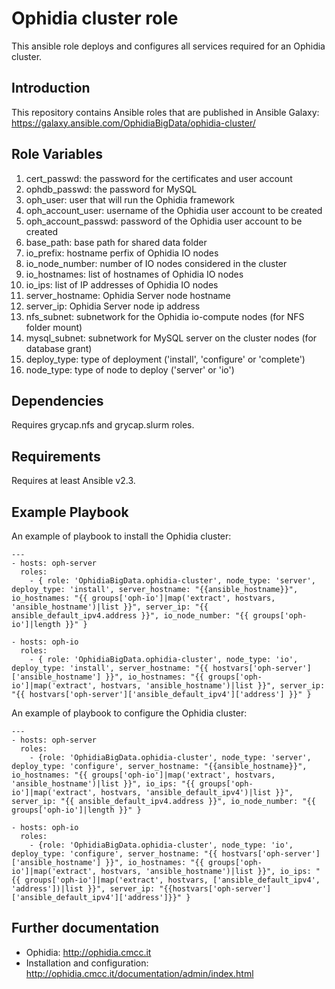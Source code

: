 Ophidia cluster role
====================

This ansible role deploys and configures all services required for an Ophidia cluster. 

Introduction
------------

This repository contains Ansible roles that are published in
Ansible Galaxy: https://galaxy.ansible.com/OphidiaBigData/ophidia-cluster/

Role Variables
--------------

1. cert_passwd: the password for the certificates and user account
2. ophdb_passwd: the password for MySQL
3. oph_user: user that will run the Ophidia framework
4. oph_account_user: username of the Ophidia user account to be created
5. oph_account_passwd: password of the Ophidia user account to be created
6. base_path: base path for shared data folder
7. io_prefix: hostname perfix of Ophidia IO nodes
8. io_node_number: number of IO nodes considered in the cluster
9. io_hostnames: list of hostnames of Ophidia IO nodes
10. io_ips: list of IP addresses of Ophidia IO nodes
11. server_hostname: Ophidia Server node hostname
12. server_ip: Ophidia Server node ip address
13. nfs_subnet: subnetwork for the Ophidia io-compute nodes (for NFS folder mount)
14. mysql_subnet: subnetwork for MySQL server on the cluster nodes (for database grant)
15. deploy_type: type of deployment ('install', 'configure' or 'complete')
16. node_type: type of node to deploy ('server' or 'io')

Dependencies
------------

Requires grycap.nfs and grycap.slurm roles.

Requirements
------------

Requires at least Ansible v2.3.

Example Playbook
----------------

An example of playbook to install the Ophidia cluster:

```
---
- hosts: oph-server
  roles:
    - { role: 'OphidiaBigData.ophidia-cluster', node_type: 'server', deploy_type: 'install', server_hostname: "{{ansible_hostname}}", io_hostnames: "{{ groups['oph-io']|map('extract', hostvars, 'ansible_hostname')|list }}", server_ip: "{{ ansible_default_ipv4.address }}", io_node_number: "{{ groups['oph-io']|length }}" }

- hosts: oph-io
  roles:
    - { role: 'OphidiaBigData.ophidia-cluster', node_type: 'io', deploy_type: 'install', server_hostname: "{{ hostvars['oph-server']['ansible_hostname'] }}", io_hostnames: "{{ groups['oph-io']|map('extract', hostvars, 'ansible_hostname')|list }}", server_ip: "{{ hostvars['oph-server']['ansible_default_ipv4']['address'] }}" }

```

An example of playbook to configure the Ophidia cluster:

```
---
- hosts: oph-server
  roles:
    - {role: 'OphidiaBigData.ophidia-cluster', node_type: 'server', deploy_type: 'configure', server_hostname: "{{ansible_hostname}}", io_hostnames: "{{ groups['oph-io']|map('extract', hostvars, 'ansible_hostname')|list }}", io_ips: "{{ groups['oph-io']|map('extract', hostvars, 'ansible_default_ipv4')|list }}", server_ip: "{{ ansible_default_ipv4.address }}", io_node_number: "{{ groups['oph-io']|length }}" }

- hosts: oph-io
  roles:
    - {role: 'OphidiaBigData.ophidia-cluster', node_type: 'io', deploy_type: 'configure', server_hostname: "{{ hostvars['oph-server']['ansible_hostname'] }}", io_hostnames: "{{ groups['oph-io']|map('extract', hostvars, 'ansible_hostname')|list }}", io_ips: "{{ groups['oph-io']|map('extract', hostvars, ['ansible_default_ipv4', 'address'])|list }}", server_ip: "{{hostvars['oph-server']['ansible_default_ipv4']['address']}}" }

```

Further documentation
---------------------

* Ophidia: http://ophidia.cmcc.it
* Installation and configuration: http://ophidia.cmcc.it/documentation/admin/index.html

